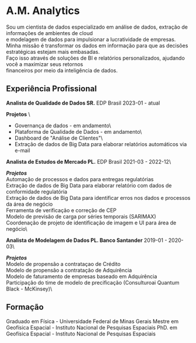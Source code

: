 # A.M. Analytics

Sou um cientista de dados especializado em análise de dados, extração de informações de ambientes de cloud \
e modelagem de dados para impulsionar a lucratividade de empresas. \
Minha missão é transformar os dados em informação para que as decisões estratégicas estejam mais embasadas.\
Faço isso através de soluções de BI e relatórios personalizados, ajudando você a maximizar seus retornos \
financeiros por meio da inteligência de dados.

## Experiência Profissional
**Analista de Qualidade de Dados SR.** EDP Brasil 2023-01 - atual

**Projetos** \
- Governança de dados - em andamento\
- Plataforma de Qualidade de Dados - em andamento\
- Dashboard de "Análise de Clientes"\
- Extração de dados de Big Data para elaborar relatórios automáticos via e-mail


**Analista de Estudos de Mercado PL.** EDP Brasil 2021-03 - 2022-12\

***Projetos***\
Automação de processos e dados para entregas regulatórias\
Extração de dados de Big Data para elaborar relatório com dados de  conformidade regulatória\
Extração de dados de Big Data para identificar erros nos dados e processos da área de negócio\
Ferramenta de verificação e correção de CEP\
Modelo de previsão de carga por séries temporais (SARIMAX)\
Coordenação de projeto de identificação de imagem e UI para área de negócio\


**Analista de Modelagem de Dados PL. Banco Santander** 2019-01 - 2020-03\

***Projetos***\
Modelo de propensão a contrataçao de Crédito\
Modelo de propensão a contratação de Adquirência\
Modelo de faturamento de empresas baseado em Adquirência\
Participação do time de modelo de precificação (Consulturoai Quantum Black - McKinsey)\


## Formação
Graduado em Física - Universidade Federal de Minas Gerais
Mestre em Geofísica Espacial - Instituto Nacional de Pesquisas Espaciais
PhD. em Geofísica Espacial - Instituto Nacional de Pesquisas Espaciais
